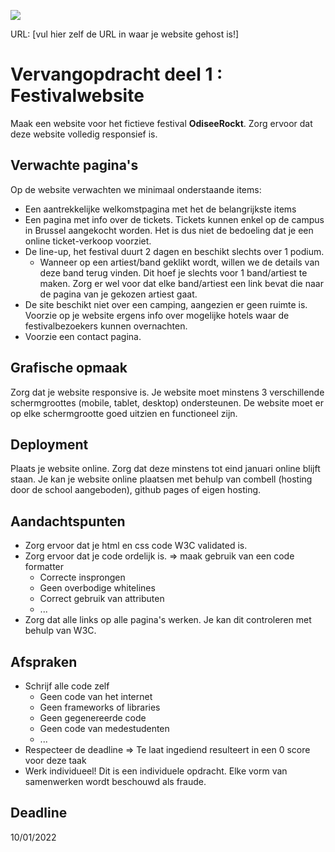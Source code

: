 <p><a href="../../actions"><img src="../../workflows/W3Validator/badge.svg"></a></p>

URL: [vul hier zelf de URL in waar je website gehost is!] 

# Vervangopdracht deel 1 : Festivalwebsite
Maak een website voor het fictieve festival __OdiseeRockt__. Zorg ervoor dat deze website volledig responsief is.

## Verwachte pagina's
Op de website verwachten we minimaal onderstaande items:
* Een aantrekkelijke welkomstpagina met het de belangrijkste items
* Een pagina met info over de tickets. Tickets kunnen enkel op de campus in Brussel aangekocht worden. Het is dus niet de bedoeling dat je een online ticket-verkoop voorziet.
* De line-up, het festival duurt 2 dagen en beschikt slechts over 1 podium. 
  * Wanneer op een artiest/band geklikt wordt, willen we de details van deze band terug vinden. Dit hoef je slechts voor 1 band/artiest te maken. Zorg er wel voor dat elke band/artiest een link bevat die naar de pagina van je gekozen artiest gaat.
* De site beschikt niet over een camping, aangezien er geen ruimte is. Voorzie op je website ergens info over mogelijke hotels waar de festivalbezoekers kunnen overnachten.
* Voorzie een contact pagina. 

## Grafische opmaak
Zorg dat je website responsive is. Je website moet minstens 3 verschillende schermgroottes (mobile, tablet, desktop) ondersteunen. De website moet er op elke schermgrootte goed uitzien en functioneel zijn.

## Deployment
Plaats je website online. Zorg dat deze minstens tot eind januari online blijft staan.  Je kan je website online plaatsen met behulp van combell (hosting door de school aangeboden), github pages of eigen hosting.

## Aandachtspunten
* Zorg ervoor dat je html en css code W3C validated is.
* Zorg ervoor dat je code ordelijk is. => maak gebruik van een code formatter
  * Correcte insprongen
  * Geen overbodige whitelines
  * Correct gebruik van attributen
  * ...
* Zorg dat alle links op alle pagina's werken. Je kan dit controleren met behulp van W3C.
 
## Afspraken
* Schrijf alle code zelf
  * Geen code van het internet
  * Geen frameworks of libraries
  * Geen gegenereerde code
  * Geen code van medestudenten
  * ...
* Respecteer de deadline => Te laat ingediend resulteert in een 0 score voor deze taak
* Werk individueel! Dit is een individuele opdracht. Elke vorm van samenwerken wordt beschouwd als fraude.
## Deadline
10/01/2022
